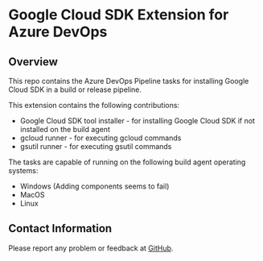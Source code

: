 # Google Cloud SDK Extension for Azure DevOps

## Overview

This repo contains the Azure DevOps Pipeline tasks for installing Google Cloud SDK in a build or release pipeline.

This extension contains the following contributions:

* Google Cloud SDK tool installer - for installing Google Cloud SDK if not installed on the build agent
* gcloud runner - for executing gcloud commands
* gsutil runner - for executing gsutil commands

The tasks are capable of running on the following build agent operating systems:

* Windows (Adding components seems to fail)
* MacOS
* Linux

## Contact Information

Please report any problem or feedback at [GitHub](https://github.com/binxio/azure-devops-extensions/tree/master/google/google-cloud-sdk).